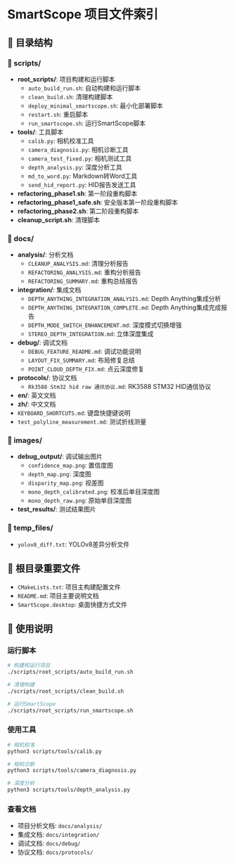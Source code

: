 # SmartScope 项目文件索引

## 📁 目录结构

### 📂 scripts/
- **root_scripts/**: 项目构建和运行脚本
  - `auto_build_run.sh`: 自动构建和运行脚本
  - `clean_build.sh`: 清理构建脚本
  - `deploy_minimal_smartscope.sh`: 最小化部署脚本
  - `restart.sh`: 重启脚本
  - `run_smartscope.sh`: 运行SmartScope脚本
- **tools/**: 工具脚本
  - `calib.py`: 相机校准工具
  - `camera_diagnosis.py`: 相机诊断工具
  - `camera_test_fixed.py`: 相机测试工具
  - `depth_analysis.py`: 深度分析工具
  - `md_to_word.py`: Markdown转Word工具
  - `send_hid_report.py`: HID报告发送工具
- **refactoring_phase1.sh**: 第一阶段重构脚本
- **refactoring_phase1_safe.sh**: 安全版本第一阶段重构脚本
- **refactoring_phase2.sh**: 第二阶段重构脚本
- **cleanup_script.sh**: 清理脚本

### 📂 docs/
- **analysis/**: 分析文档
  - `CLEANUP_ANALYSIS.md`: 清理分析报告
  - `REFACTORING_ANALYSIS.md`: 重构分析报告
  - `REFACTORING_SUMMARY.md`: 重构总结报告
- **integration/**: 集成文档
  - `DEPTH_ANYTHING_INTEGRATION_ANALYSIS.md`: Depth Anything集成分析
  - `DEPTH_ANYTHING_INTEGRATION_COMPLETE.md`: Depth Anything集成完成报告
  - `DEPTH_MODE_SWITCH_ENHANCEMENT.md`: 深度模式切换增强
  - `STEREO_DEPTH_INTEGRATION.md`: 立体深度集成
- **debug/**: 调试文档
  - `DEBUG_FEATURE_README.md`: 调试功能说明
  - `LAYOUT_FIX_SUMMARY.md`: 布局修复总结
  - `POINT_CLOUD_DEPTH_FIX.md`: 点云深度修复
- **protocols/**: 协议文档
  - `Rk3588 Stm32 hid raw 通讯协议.md`: RK3588 STM32 HID通信协议
- **en/**: 英文文档
- **zh/**: 中文文档
- `KEYBOARD_SHORTCUTS.md`: 键盘快捷键说明
- `test_polyline_measurement.md`: 测试折线测量

### 📂 images/
- **debug_output/**: 调试输出图片
  - `confidence_map.png`: 置信度图
  - `depth_map.png`: 深度图
  - `disparity_map.png`: 视差图
  - `mono_depth_calibrated.png`: 校准后单目深度图
  - `mono_depth_raw.png`: 原始单目深度图
- **test_results/**: 测试结果图片

### 📂 temp_files/
- `yolov8_diff.txt`: YOLOv8差异分析文件

## 📄 根目录重要文件

- `CMakeLists.txt`: 项目主构建配置文件
- `README.md`: 项目主要说明文档
- `SmartScope.desktop`: 桌面快捷方式文件

## 🔧 使用说明

### 运行脚本
```bash
# 构建和运行项目
./scripts/root_scripts/auto_build_run.sh

# 清理构建
./scripts/root_scripts/clean_build.sh

# 运行SmartScope
./scripts/root_scripts/run_smartscope.sh
```

### 使用工具
```bash
# 相机校准
python3 scripts/tools/calib.py

# 相机诊断
python3 scripts/tools/camera_diagnosis.py

# 深度分析
python3 scripts/tools/depth_analysis.py
```

### 查看文档
- 项目分析文档: `docs/analysis/`
- 集成文档: `docs/integration/`
- 调试文档: `docs/debug/`
- 协议文档: `docs/protocols/`
